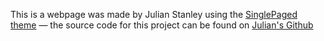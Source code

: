 

This is a webpage was made by Julian Stanley using the [SinglePaged theme](https://github.com/t413/SinglePaged)
&mdash;
the source code for this project can be found on [Julian's Github](https://github.com/julianstanley/Understanding23)

